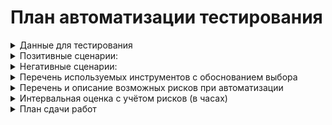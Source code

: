 # План автоматизации тестирования
<details>
<summary>Данные для тестирования</summary>

1.	Открыта главная страница сервиса, нажатие на кнопку "Купить", открывается блок "Оплата по карте".
2.	Открыта главная страница сервиса, нажатие на кнопку "Купить в кредит", открывается блок "Кредит по данным карты".
3.	Поле "Номер карты"
-	данные, состоящие из 16 цифр в формате **** **** **** ****, например 4444 4444 4444 4444
4.  Поле "Месяц"
-	ввод двухзначного числа (01-12), но не ранее, чем дата заполнения
5.  Поле "Год"
-	ввод двухзначного числа, но не ранее, чем дата заполнения (24+)
4.	Поле "Владелец"
-	Ввод данных на латинице в формате "ФАМИЛИЯ ИМЯ" через пробел, например, Ivanov Ivan
5.	Поле "CVC"
-	ввод трехзначного числа в формате (***), например, 999
Номера карт, для тестирования:
-	4444 4444 4444 4441 - APPROVED
-	4444 4444 4444 4442 - DECLINED
</details>

<details>
<summary>Позитивные сценарии:</summary>

1.	а) Успешная покупка тура картой со статусом APPROVED
-	Нажать "Купить"
-	Ввести в поля формы валидные данные
-	Нажать "Отправить"
Ожидаемый результат: Оплата проходит (данные об оплате появляются в базе). Появляется сообщение об успешной покупке тура.

	б) Успешная покупка тура в кредит картой со статусом APPROVED
-	Нажать "Купить в кредит"
-	Ввести в поля формы валидные данные
-	Нажать "Отправить"
Ожидаемый результат: Оплата проходит (данные об оплате появляются в базе). Появляется сообщение об успешной покупке тура. 
</details>

<details>
<summary>Негативные сценарии:</summary>

1.	Ввод не корректных данных, ожидаемый результат - ошибка;
2.	Не заполнен номер карты, ожидаем результат - ошибка, поле обязательно для заполнения;
3.	Не заполнен месяц, ожидаемый результат - ошибка, поле обязательно для заполнения;
4.	Не заполнен год, ожидаемый результат - ошибка, поле обязательно для заполнения;
5.	Не заполнен владелец, ожидаемый результат - ошибка, поле обязательно для заполнения;  
6.	Не заполнен код CVC, ожидаемый результат - ошибка, поле обязательно для заполнения;  
7.	Не корректный номер карты, ожидаемый результат - ошибка, неверный формат;  
8.	Срок карты истёк, ожидаемый результат - ошибка, истёк срок действия карты;  
9.	Не валидный месяц, ожидаемый результат - ошибка, неверный формат;  
10.	Не корректный месяц, ожидаемый результат - ошибка, неверный формат;  
11.	Не корректный год, ожидаемый результат - ошибка, неверный формат;  
12. Превышен срок карты, ожидаемый результат - ошибка, неверно указан срок действия карты;  
13.	Не корректный владелец, ожидаемый результат - ошибка, неверный формат;  
14.	Короткое имя владельца, ожидаемый результат - ошибка, неверный формат;  
15.	Длинное имя владельца, ожидаемый результат - ошибка, неверный формат;  
16.	Не корректный код CVC - нули, ожидаемый результат - ошибка, неверный формат;  
17.	Не корректный код CVC - 2 цифры, ожидаемый результат - ошибка, неверный формат;  
</details>

<details>
<summary>Перечень используемых инструментов с обоснованием выбора</summary>

1.	IntelliJ IDEA -  удобная среда подготовки авто-тестов;   
2.	Java 11 - язык программирования для написания автоматизированных тестов;  
3.	Gradle - инструмент управления зависимостями;  
4.	JUnit5 - платформа для написания авто-тестов и их запуска;  
5.	Selenide -  очень удобен при тестировании веб-интерфейса;  
6.	Docker Compose - система контейнерезации. Позволит подключить базы данных MySQL и PostgresSQL;  
7.	Allure - фреймворк для создания наглядных отчетов о тестировании;  
8.	Lombok- библиотека для сокращения количества шаблонного кода, для объявления локальной переменной вместо указания реального типа;  
9.	Git - для контроля версий и совместной работы над кодом;  
10.	GitHub - в качестве хранилища SUT и CI;  
11.	Node - дополнительно установлен [Node.jc](https://nodejs.org/en/download/prebuilt-installer) с пакетным менеджером npm;  
</details>

<details>
<summary>Перечень и описание возможных рисков при автоматизации</summary>

-	Отсутствие достаточного опыта в использовании программ;  
-	Отсутствие документации;   
-	Трудности при настройке инструментов, необходимых для автоматизированного тестирования.  
</details>

<details>
<summary>Интервальная оценка с учётом рисков (в часах)</summary>

-	Написание плана тестирования - 5 часов;  
-	Подготовка тестовой среды, настройка инструментов - 15 часов;  
-	Написание автотестов - 30 часов;  
-	Прогон автотестов - 4 часа;  
-	Составление баг-репортов - 7 часов;  
-	Составление отчета о тестировании - 10 часов.  
</details>

<details>
<summary>План сдачи работ</summary>

-	Подготовить файлы Plan.md;  
-	Отправить дипломному руководителю репозиторий с проектом, включая эти файлы, расположенные в корне репозитория.
</details>
